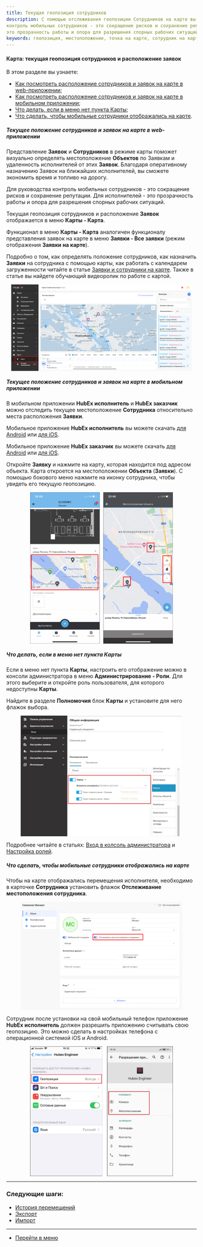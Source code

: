 ```yaml
---
title: Текущая геопозиция сотрудников
description: С помощью отслеживания геопозиции Сотрудников на карте вы сэкономите время на поиск сотрудника. Для руководства
контроль мобильных сотрудников - это сокращение рисков и сохранение репутации. Для исполнителей -
это прозрачность работы и опора для разрешения спорных рабочих ситуаций
keywords: геопозиция, местоположение, точка на карте, сотрудник на карте, hubex, хабекс, хубекс, хабикс
---
```


#### Карта: текущая геопозиция сотрудников и расположение заявок
В этом разделе вы узнаете:
<html>
<meta charset="utf-8">
<ul>
    <li><a href="#map">Как посмотреть расположение сотрудников и заявок на карте в web-приложении</a>;</li>
    <li><a href="#mapmob">Как посмотреть расположение сотрудников и заявок на карте в мобильном приложении</a>;</li>
    <li><a href="#nomap">Что делать, если в меню нет пункта Карты</a>;</li>
    <li><a href="#noengineer">Что сделать, чтобы мобильные сотрудники отображались на карте</a>.</li>

</ul>
</html>
<body>

<h5 id="geoposition">Текущее положение сотрудников и заявок на карте в web-приложении</h5>
<p>Представление <strong>Заявок</strong> и <strong>Сотрудников</strong> в режиме карты поможет визуально определять
    местоположение <strong>Объектов</strong> по Заявкам и удаленность
    исполнителей от этих <strong>Заявок</strong>. Благодаря оперативному назначению Заявок на ближайших исполнителей,
    вы сможете экономить время и топливо на дорогу.</p>

<p> Для руководства
    контроль мобильных сотрудников - это сокращение рисков и сохранение репутации. Для исполнителей -
    это прозрачность работы и опора для разрешения спорных рабочих ситуаций. </p>

<p>Текущая геопозиция сотрудников и расположение <strong>Заявок</strong> отображается в меню <strong>Карты -
    Карта</strong>.</p>

<p>Функционал в меню <strong>Карты - Карта</strong> аналогичен функционалу представления заявок на карте в меню <strong>Заявки
    - Все заявки</strong> (режим
    отображения <strong>Заявки на карте</strong>).</p>

<p>Подробно о том, как определять положение сотрудников, как назначить <strong>Заявки</strong> на сотрудника с помощью
    карты, как работать с календарем
    загруженности читайте в
    статье <a href="https://wiki.hubex.ru/docs/FAQ/RU/user/TicketsOnMap.html">Заявки и сотрудники на карте</a>. Также в
    статье вы найдете обучающий видеоролик по работе с картой.</p>


<div>
    <img style="margin: 0 auto; display: block; max-width: 95%;"
         src="/attachments/images/FAQ/USER/GeoPosition/Map.jpg"/>
</div>

<!--
<div>
    <img style="margin: 0 auto; display: block; max-width: 95%;"
         src="/attachments/images/FAQ/USER/GeoPosition/Map.jpg"/>
</div>

<p>С помощью фильтров можно найти необходимого <strong>Сотрудника</strong> в считанные секунды. Используйте поиск по
    <strong>ФИО</strong>, <strong>Должности</strong>, <strong>Участку</strong> или <strong>Виду работ</strong>,
    установленному в карточке <strong>Сотрудника</strong>. Для просмотра детальной информации о
    <strong>Сотруднике</strong>
    нажжмите на его иконку на карте.</p>

<div>
    <img style="margin: 0 auto; display: block; max-width: 95%;"
         src="/attachments/images/FAQ/USER/GeoPosition/Map2.jpg"/>
</div>
-->
<h5 id="geoposition">Текущее положение сотрудников и заявок на карте в мобильном приложении</h5>

<p>В мобильном приложении <strong>HubEx исполнитель</strong> и <strong>HubEx заказчик</strong> можно отследить текущее
    местоположение <strong>Сотрудника</strong> относительно
    места расположения <strong>Заявки</strong>.</p>

<p>Мобильное приложение <strong>HubEx исполнитель</strong> вы можете скачать <a
        href="https://play.google.com/store/apps/details?id=ru.hubex.engineer">для Android</a> или <a
        href="https://apps.apple.com/ru/app/hubex-%D0%B4%D0%BB%D1%8F-%D1%81%D0%B5%D1%80%D0%B2%D0%B8%D1%81%D0%BD%D0%BE%D0%B9-%D1%81%D0%BB%D1%83%D0%B6%D0%B1%D1%8B/id1386688688">для
    iOS</a>.</p>

<p>Мобильное приложение <strong>HubEx заказчик</strong> вы можете скачать <a
        href="https://play.google.com/store/apps/details?id=ru.hubex.customer">для Android</a> или <a
        href="https://apps.apple.com/ru/app/hubex-%D0%B4%D0%BB%D1%8F-%D0%B7%D0%B0%D0%BA%D0%B0%D0%B7%D1%87%D0%B8%D0%BA%D0%B0/id1386631658">для
    iOS</a>.</p>

<p>Откройте <strong>Заявку</strong> и нажмите на карту, которая находится под адресом объекта. Карта откроется на
    местоположении <strong>Объекта</strong> (<strong>Заявки</strong>). С
    помощью бокового меню нажмите на иконку сотрудника, чтобы увидеть его текущую геопозицию.</p>

<div>
    <img style="margin: 0 auto; display: block; max-width: 75%;"
         src="/attachments/images/FAQ/USER/GeoPosition/MapMob.jpg"/>
</div>


<h5 id="nomap">Что делать, если в меню нет пункта Карты</h5>
<p>Если в меню нет пункта <Strong>Карты</Strong>, настроить его отображение можно в
    консоли администратора в меню <Strong>Администрирование - Роли</Strong>. Для этого выберите и откройте роль
    пользователя, для
    которого недоступны <Strong>Карты</Strong>.</p>
<p>Найдите в разделе <Strong>Полномочия</Strong> блок <Strong>Карты</Strong> и установите для него флажок выбора.</p>

<div>
    <img style="margin: 0 auto; display: block; max-width: 85%;"
         src="/attachments/images/FAQ/USER/GeoPosition/Role.jpg"/>
</div>

<p>Подробнее читайте в статьях: <a
        href="https://wiki.hubex.ru/docs/FAQ/RU/admin/HowToEnterTheAdmin.html">Вход в колсоль администратора</a> и
    <a href="https://wiki.hubex.ru/docs/FAQ/RU/admin/Roles.html">Настройка ролей</a>.</p>

<h5 id="noengineer">Что сделать, чтобы мобильные сотрудники отображались на карте</h5>
<p>Чтобы на карте отображались перемещения исполнителя, необходимо в карточке <Strong>Сотрудника</Strong> установить
    флажок
    <Strong>Отслеживание местоположения сотрудника</Strong>.</p>
<div>
    <img style="margin: 0 auto; display: block; max-width: 85%;"
         src="/attachments/images/FAQ/USER/GeoPosition/Engineer.jpg"/>
</div>
<p>Сотрудник после установки на свой мобильный телефон приложение <strong>HubEx исполнитель</strong> должен разрешить
    приложению считывать
    свою геопозицию. Это можно сделать в настройках телефона c операционной системой iOS и Android.</p>
<div>
    <img style="margin: 0 auto; display: block; max-width: 75%;"
         src="/attachments/images/FAQ/USER/GeoPosition/Settings.jpg"/>
</div>

</body>


___
### Следующие шаги:
- [История перемещений](./Geotracking.md)
- [Экспорт](./Export.md)
- [Импорт](./Import.md)

___
- [Перейти в меню](http://wiki.hubex.ru)
